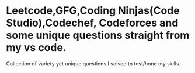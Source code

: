 # Leetcode,GFG,Coding Ninjas(Code Studio),Codechef, Codeforces and some unique questions straight from my vs code.
Collection of variety yet unique questions I solved to test/hone my skills. 
